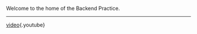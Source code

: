 <!-- TITLE: Digital OnUs Backend Practice -->
<!-- SUBTITLE: Share & Learn -->

Welcome to the home of the Backend Practice.

-----

[video](https://www.youtube.com/watch?v=STKCRSUsyP0){.youtube}
